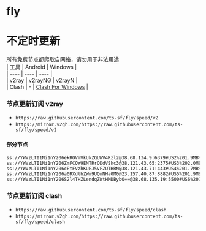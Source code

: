 # fly
# 不定时更新
所有免费节点都爬取自网络，请勿用于非法用途  
|  工具  | Android  | Windows  |  
|  ----  | ----   | ----  |  
| v2ray  | [v2rayNG](https://github.com/2dust/v2rayNG/releases) | [v2rayN](https://github.com/2dust/v2rayN/releases) |  
| Clash  | - | [Clash For Windows](https://github.com/2dust/clashN/releases) | 
  
### 节点更新订阅  v2ray
- `https://raw.githubusercontent.com/ts-sf/fly/speed/v2`  
- `https://mirror.v2gh.com/https://raw.githubusercontent.com/ts-sf/fly/speed/v2`  

#### 部分节点  
``` 
ss://YWVzLTI1Ni1nY206ekROVmVkUkZQUWV4Rzl2@38.68.134.9:6379#US2%201.9MB%2Fs
ss://YWVzLTI1Ni1nY206ZmFCQW9ENTRrODdVSkc3@38.121.43.65:2375#US3%202.0MB%2Fs
ss://YWVzLTI1Ni1nY206cEtFVzhKUEJ5VFZUTHRN@38.121.43.71:443#US4%201.7MB%2Fs
ss://YWVzLTI1Ni1nY206a0RXdlhZWm9UQmNHa0M0@23.157.40.87:8882#US5%201.9MB%2Fs
ss://YWVzLTI1Ni1nY206S2l4THZLendqZWtHMDBybQ==@38.68.135.19:5500#US6%201.9MB%2Fs
```
### 节点更新订阅  clash
- `https://raw.githubusercontent.com/ts-sf/fly/speed/clash`  
- `https://mirror.v2gh.com/https://raw.githubusercontent.com/ts-sf/fly/speed/clash`  


